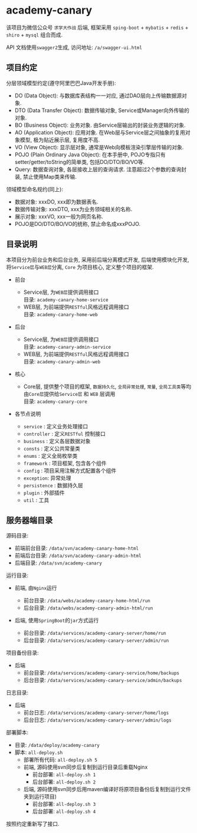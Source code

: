 # academy-canary
该项目为微信公众号 `求学大作战` 后端, 框架采用 `sping-boot` + `mybatis` + `redis` + `shiro` + `mysql` 组合而成.

API 文档使用`swagger2`生成, 访问地址: `/a/swagger-ui.html`

## 项目约定  
分层领域模型约定(遵守阿里巴巴Java开发手册): 
- DO (Data Object): 与数据库表结构一一对应, 通过DAO层向上传输数据源对象.
- DTO (Data Transfer Object): 数据传输对象, Service或Manager向外传输的对象.
- BO (Business Object): 业务对象. 由Service层输出的封装业务逻辑的对象.
- AO (Application Object): 应用对象. 在Web层与Service层之间抽象的复用对象模型, 极为贴近展示层, 复用度不高.
- VO (View Object): 显示层对象, 通常是Web向模板渲染引擎层传输的对象.
- POJO (Plain Ordinary Java Object): 在本手册中,  POJO专指只有setter/getter/toString的简单类, 包括DO/DTO/BO/VO等.
- Query: 数据查询对象, 各层接收上层的查询请求. 注意超过2个参数的查询封装, 禁止使用Map类来传输.

领域模型命名规约(同上):
- 数据对象: xxxDO, xxx即为数据表名.
- 数据传输对象: xxxDTO, xxx为业务领域相关的名称.
- 展示对象: xxxVO, xxx一般为网页名称.
- POJO是DO/DTO/BO/VO的统称, 禁止命名成xxxPOJO.

## 目录说明
本项目分为前台业务和后台业务, 采用前后端分离模式开发, 后端使用模块化开发, 将`Service层`与`WEB层`分离, `Core` 为项目核心, 定义整个项目的框架. 

- 前台
    - Service层, 为`WEB层`提供调用接口  
    目录: `academy-canary-home-service`
    - WEB层, 为前端提供`RESTful`风格远程调用接口   
    目录: `academy-canary-home-web`
- 后台
    - Service层, 为`WEB层`提供调用接口  
     目录: `academy-canary-admin-service`
    - WEB层, 为前端提供`RESTful`风格远程调用接口  
     目录: `academy-canary-admin-web`
- 核心
    - Core层, 提供整个项目的框架, `数据持久化`, `全局异常处理`, `常量`, `全局工具类`等均由`Core层`提供给`Service层` 和 `WEB` 层调用  
    目录: `academy-canary-core`
    
- 各节点说明
    - `service` : 定义业务处理接口
    - `controller` : 定义`RESTful` 控制接口
    - `business` : 定义各层数据对象
    - `consts` : 定义公共常量类
    - `enums` : 定义全局枚举类
    - `framework` : 项目框架, 包含各个组件
    - `config` : 项目采用注解方式配置各个组件
    - `exception`: 异常处理
    - `persistence` : 数据持久层
    - `plugin` : 外部插件
    - `util` : 工具

## 服务器端目录
源码目录:
- 前端前台目录: `/data/svn/academy-canary-home-html` 
- 前端后台目录: `/data/svn/academy-canary-admin-html`
- 后端目录: `/data/svn/academy-canary`

运行目录: 
- 前端, 由`Nginx`运行
    - 前台目录: `/data/webs/academy-canary-home-html/run` 
    - 后台目录: `/data/webs/academy-canary-admin-html/run`
    
- 后端, 使用`SpringBoot`的`jar`方式运行
    - 前台目录: `/data/services/academy-canary-server/home/run`
    - 后台目录: `/data/services/academy-canary-server/admin/run`

项目备份目录:
- 后端
    - 前台目录: `/data/services/academy-canary-service/home/backups`
    - 后台目录: `/data/services/academy-canary-service/admin/backups`

日志目录: 
- 后端
    - 前台日志: `/data/services/academy-canary-server/home/logs`
    - 后台日志: `/data/services/academy-canary-server/admin/logs`
    
部署脚本:
- 目录: `/data/deploy/academy-canary` 
- 脚本: `all-deploy.sh`
    - 部署所有代码: `all-deploy.sh 5`
    - 前端, 源码使用svn同步后复制到运行目录后重载Nginx
        - 前台部署: `all-deploy.sh 1`
        - 后台部署: `all-deploy.sh 2`
    - 后端, 源码使用svn同步后用maven编译好将原项目备份后复制到运行文件夹到运行项目) 
        - 前台部署: `all-deploy.sh 3`
        - 后台部署: `all-deploy.sh 4`

按照约定重新写了接口. 
